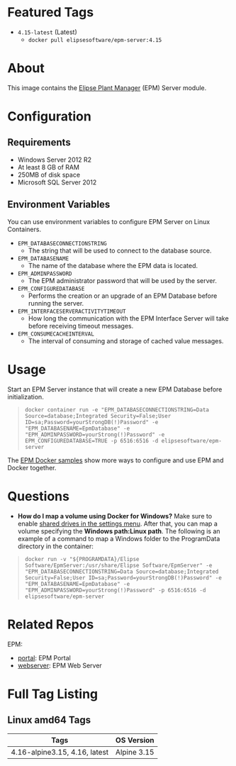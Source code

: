 # Featured Tags

* `4.15-latest` (Latest)
  * `docker pull elipsesoftware/epm-server:4.15`

# About

This image contains the [Elipse Plant Manager](https://www.elipse.com.br/en/produto/elipse-plant-manager/) (EPM) Server module.

# Configuration

## Requirements

- Windows Server 2012 R2
- At least 8 GB of RAM
- 250MB of disk space
- Microsoft SQL Server 2012

## Environment Variables

You can use environment variables to configure EPM Server on Linux Containers.

- `EPM_DATABASECONNECTIONSTRING` 
  - The string that will be used to connect to the database source.
- `EPM_DATABASENAME`
  - The name of the database where the EPM data is located.
- `EPM_ADMINPASSWORD`
  - The EPM administrator password that will be used by the server.
- `EPM_CONFIGUREDATABASE`
  - Performs the creation or an upgrade of an EPM Database before running the server.
- `EPM_INTERFACESERVERACTIVITYTIMEOUT`
  - How long the communication with the EPM Interface Server will take before receiving timeout messages.
- `EPM_CONSUMECACHEINTERVAL`
  - The interval of consuming and storage of cached value messages.

# Usage

Start an EPM Server instance that will create a new EPM Database before initialization.

> ``docker container run -e "EPM_DATABASECONNECTIONSTRING=Data Source=database;Integrated Security=False;User ID=sa;Password=yourStrongDB(!)Password" -e "EPM_DATABASENAME=EpmDatabase" -e "EPM_ADMINPASSWORD=yourStrong(!)Password" -e EPM_CONFIGUREDATABASE=TRUE -p 6516:6516 -d elipsesoftware/epm-server``

The [EPM Docker samples](https://github.com/elipsesoftware/epm-docker/blob/main/samples/README.md) show more ways to configure and use EPM and Docker together.

# Questions 
- **How do I map a volume using Docker for Windows?** Make sure to enable [shared drives in the settings menu](https://docs.docker.com/docker-for-windows/#shared-drives). After that, you can map a volume specifying the **Windows path:Linux path**. The following is an example of a command to map a Windows folder to the ProgramData directory in the container:

> ``docker run -v "${PROGRAMDATA}/Elipse Software/EpmServer:/usr/share/Elipse Software/EpmServer" -e "EPM_DATABASECONNECTIONSTRING=Data Source=database;Integrated Security=False;User ID=sa;Password=yourStrongDB(!)Password" -e "EPM_DATABASENAME=EpmDatabase" -e "EPM_ADMINPASSWORD=yourStrong(!)Password" -p 6516:6516 -d elipsesoftware/epm-server``


# Related Repos

EPM:

* [portal](https://hub.docker.com/r/elipsesoftware/epm-portal/): EPM Portal
* [webserver](https://hub.docker.com/r/elipsesoftware/epm-webserver/): EPM Web Server

# Full Tag Listing

## Linux amd64 Tags
Tags | OS Version
-----------| ------------
4.16-alpine3.15, 4.16, latest | Alpine 3.15